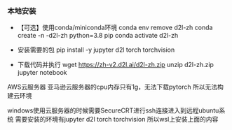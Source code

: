 ### 本地安装
- 【可选】使用conda/miniconda环境
	conda env remove d2l-zh
	conda create -n -d2l-zh python=3.8 pip
	conda activate d2l-zh

- 安装需要的包
	pip install -y jupyter d2l torch torchvision

- 下载代码并执行
	wget https://zh-v2.d2l.ai/d2l-zh.zip
	unzip d2l-zh.zip
	jupyter notebook

AWS云服务器
亚马逊云服务器的cpu内存只有1g，无法下载pytorch
所以无法构建云环境

windows使用云服务器的时候需要SecureCRT进行ssh连接进入到远程ubuntu系统
需要安装的环境有jupyter d2l torch torchvision
所以wsl上安装上面的内容
